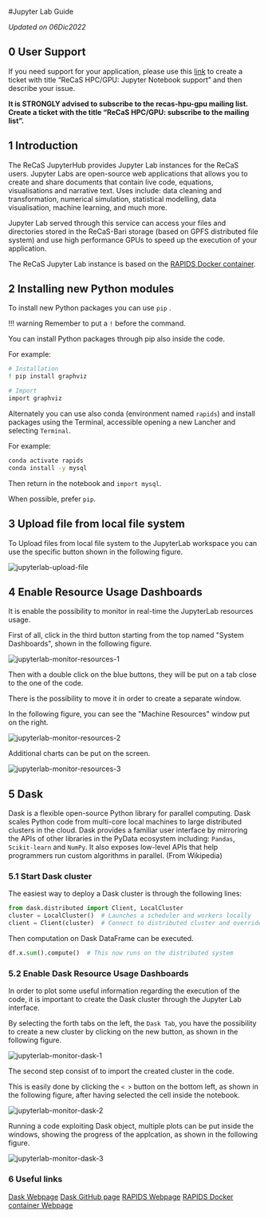 #Jupyter Lab Guide

*Updated on 06Dic2022*

## 0 User Support
If you need support for your application, please use this [link](https://www.recas-bari.it/index.php/en/recas-bari-servizi-en/support-request) to create a ticket with title “ReCaS HPC/GPU: Jupyter Notebook support” and then describe your issue.


**It is STRONGLY advised to subscribe to the recas-hpu-gpu mailing list. Create a ticket with the title “ReCaS HPC/GPU: subscribe to the mailing list”.**

## 1 Introduction
The ReCaS JupyterHub provides Jupyter Lab instances for the ReCaS users. Jupyter Labs are open-source web applications that allows you to create and share documents that contain live code, equations, visualisations and narrative text.
Uses include: data cleaning and transformation, numerical simulation, statistical modelling, data visualisation, machine learning, and much more.

Jupyter Lab served through this service can access your files and directories stored in the ReCaS-Bari storage (based on GPFS distributed file system) and use high performance GPUs to speed up the execution of your application. 

The ReCaS Jupyter Lab instance is based on the [RAPIDS Docker container](https://hub.docker.com/r/rapidsai/rapidsai/).

## 2 Installing new Python modules
To install new Python packages you can use  `pip` .

!!! warning 
	Remember to put a `!` before the command. 

You can install Python packages through pip also inside the code.

For example:

```bash
# Installation
! pip install graphviz

# Import 
import graphviz
```

Alternately you can use also conda (environment named `rapids`) and install packages using the Terminal, accessible opening a new Lancher and selecting `Terminal`. 

For example:

```bash
conda activate rapids
conda install -y mysql
```

Then return in the notebook and `import mysql`.

When possible, prefer `pip`.

## 3 Upload file from local file system

To Upload files from local file system to the JupyterLab workspace you can use the specific button shown in the following figure.

![jupyterlab-upload-file](images/jupyterlab-upload-file.png)

## 4 Enable Resource Usage Dashboards

It is enable the possibility to monitor in real-time the JupyterLab resources usage.

First of all, click in the third button starting from the top named "System Dashboards", shown in the following figure.

![jupyterlab-monitor-resources-1](images/jupyterlab-monitor-resources-1.png)

Then with a double click on the blue buttons, they will be put on a tab close to the one of the code.

There is the possibility to move it in order to create a separate window.

In the following figure, you can see the "Machine Resources" window put on the right.

![jupyterlab-monitor-resources-2](images/jupyterlab-monitor-resources-2.png)

Additional charts can be put on the screen.

![jupyterlab-monitor-resources-3](images/jupyterlab-monitor-resources-3.png)

## 5 Dask

Dask is a flexible open-source Python library for parallel computing. Dask scales Python code from multi-core local machines to large distributed clusters in the cloud. Dask provides a familiar user interface by mirroring the APIs of other libraries in the PyData ecosystem including: `Pandas`, `Scikit-learn` and `NumPy`. It also exposes low-level APIs that help programmers run custom algorithms in parallel. (From Wikipedia)

### 5.1 Start Dask cluster

The easiest way to deploy a Dask cluster is through the following lines:

```python
from dask.distributed import Client, LocalCluster
cluster = LocalCluster()  # Launches a scheduler and workers locally
client = Client(cluster)  # Connect to distributed cluster and override default
```

Then computation on Dask DataFrame can be executed.  

```python
df.x.sum().compute()  # This now runs on the distributed system
```

### 5.2 Enable Dask Resource Usage Dashboards

In order to plot some useful information regarding the execution of the code, it is important to create the Dask cluster through the Jupyter Lab interface. 

By selecting the forth tabs on the left, the `Dask Tab`, you have the possibility to create a new cluster by clicking on the new button, as shown in the following figure.

![jupyterlab-monitor-dask-1](images/jupyterlab-monitor-dask-1.png)

The second step consist of to import the created cluster in the code.

This is easily done by clicking the `< >` button on the bottom left, as shown in the following figure, after having selected the cell inside the notebook.

![jupyterlab-monitor-dask-2](images/jupyterlab-monitor-dask-2.png)

Running a code exploiting Dask object, multiple plots can be put inside the windows, showing the progress of the applcation, as shown in the following figure.

![jupyterlab-monitor-dask-3](images/jupyterlab-monitor-dask-3.png)

### 6 Useful links

[Dask Webpage](https://www.dask.org/)
[Dask GitHub page](https://github.com/dask/dask)
[RAPIDS Webpage](https://rapids.ai/)
[RAPIDS Docker container Webpage](https://hub.docker.com/r/rapidsai/rapidsai/)